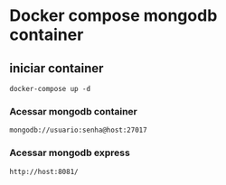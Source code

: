 # Docker compose mongodb container

## iniciar container

    docker-compose up -d

### Acessar mongodb container

    mongodb://usuario:senha@host:27017

### Acessar mongodb express

    http://host:8081/